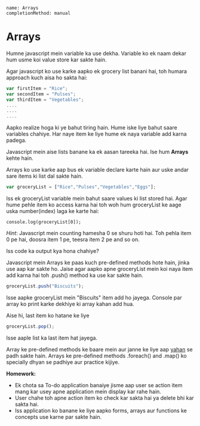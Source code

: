 ```ngMeta
name: Arrays
completionMethod: manual
```

# Arrays

Humne javascript mein variable ka use dekha. Variable ko ek naam dekar hum usme koi value store kar sakte hain.

Agar javascript ko use karke aapko ek grocery list banani hai, toh humara approach kuch aisa ho sakta hai:

```javascript
var firstItem = "Rice";
var secondItem = "Pulses";
var thirdItem = "Vegetables";
....
....
....
```

Aapko realize hoga ki ye bahut tiring hain. Hume iske liye bahut saare variables chahiye. Har naye item ke liye hume ek naya variable add karna padega.

Javascript mein aise lists banane ka ek aasan tareeka hai. Ise hum **Arrays** kehte hain.

Arrays ko use karke aap bus ek variable declare karte hain aur uske andar sare items ki list dal sakte hain.

```javascript
var groceryList = ["Rice","Pulses","Vegetables","Eggs"];
```

Iss ek groceryList variable mein bahut saare values ki list stored hai. Agar hume pehle item ko access karna hai toh woh hum groceryList ke aage uska number(index) laga ke karte hai:

```
console.log(groceryList[0]);
```
*Hint*: Javascript mein counting hamesha 0 se shuru hoti hai. Toh pehla item 0 pe hai, doosra item 1 pe, teesra item 2 pe and so on.

Iss code ka output kya hona chahiye?


Javascript mein Arrays ke paas kuch pre-defined methods hote hain, jinka use aap kar sakte ho.
Jaise agar aapko apne groceryList mein koi naya item add karna hai toh .push() method ka use kar sakte hain.

```javascript
groceryList.push("Biscuits");
```
Isse aapke groceryList mein "Biscuits" item add ho jayega. Console par array ko print karke dekhiye ki array kahan add hua.

Aise hi, last item ko hatane ke liye
```javascript
groceryList.pop();
```

Isse aaple list ka last item hat jayega.


Array ke pre-defined methods ke baare mein aur janne ke liye aap [yahan](https://www.w3schools.com/js/js_array_methods.asp) se padh sakte hain.
Arrays ke pre-defined methods .foreach() and .map() ko specially dhyan se padhiye aur practice kijiye.

**Homework:**

- Ek chota sa To-do application banaiye jisme aap user se action item mang kar usey apne application mein display kar rahe hain.
- User chahe toh apne action item ko check kar sakta hai ya delete bhi kar sakta hai.
- Iss application ko banane ke liye aapko forms, arrays aur functions ke concepts use karne par sakte hain.


